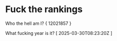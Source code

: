 # Fuck the rankings

Who the hell am I?
{ 12021857 }

What fucking year is it?
[ 2025-03-30T08:23:20Z ]
